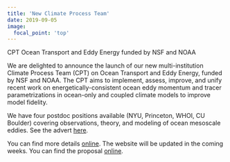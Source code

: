 ```yaml
---
title: 'New Climate Process Team'
date: 2019-09-05
image:
  focal_point: 'top'
---
```


CPT Ocean Transport and Eddy Energy funded by NSF and NOAA

<!--more-->

We are delighted to announce the launch of our new multi-institution Climate Process Team (CPT) on Ocean Transport and Eddy Energy, funded by NSF and NOAA. The CPT aims to implement, assess, improve, and unify recent work on energetically-consistent ocean eddy momentum and tracer parametrizations in ocean-only and coupled climate models to improve model fidelity.

We have four postdoc positions available (NYU, Princeton, WHOI, CU Boulder) covering observations, theory, and modeling of ocean mesoscale eddies. See the advert [here](https://tinyurl.com/y674sv2n).

You can find more details [online](https://ocean-eddy-cpt.github.io/). The website will be updated in the coming weeks. You can find the proposal [online](https://figshare.com/articles/Proposal/10105922).

